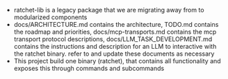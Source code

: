 - ratchet-lib is a legacy package that we are migrating away from to modularized components
- docs/ARCHITECTURE.md contains the architecture, TODO.md contains the roadmap and priorities, docs/mcp-transports.md contains the mcp transport protocol descriptions, docs/LLM_TASK_DEVELOPMENT.md contains the instructions and description for an LLM to interactive with the ratchet binary. refer to and update these documents as necessary
- This project build one binary (ratchet), that contains all functionality and exposes this through commands and subcommands